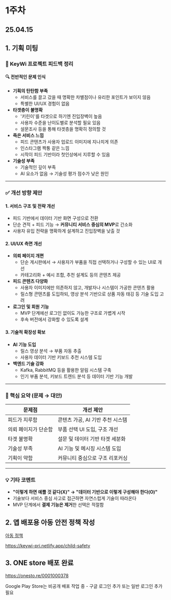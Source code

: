 # 1주차

## 25.04.15



## 1. 기획 미팅



### 🧠 KeyWi 프로젝트 피드백 정리

#### 🔍 전반적인 문제 인식

- **기획의 탄탄함 부족**
  - 서비스를 끌고 갔을 때 명확한 차별점이나 유리한 포인트가 보이지 않음
  - 특별한 UI/UX 경험이 없음
- **타겟층이 불명확**
  - '키린이'를 타겟으로 하기엔 진입장벽이 높음
  - 사용자 수준을 난이도별로 분석할 필요 있음
  - 설문조사 등을 통해 타겟층을 명확히 정의할 것
- **죽은 서비스 느낌**
  - 피드 콘텐츠가 사용자 업로드 이미지에 지나치게 의존
  - 인스타그램 짝퉁 같은 느낌
  - 시작이 피드 기반이라 첫인상에서 지루할 수 있음
- **기술성 부족**
  - 기술적인 깊이 부족
  - AI 요소가 없음 → 기술성 평가 점수가 낮은 원인

------

### ✅ 개선 방향 제안

#### 1. 서비스 구조 및 전략 개선

- 피드 기반에서 데이터 기반 화면 구성으로 전환
- 단순 견적 + 피드 기능 → **커뮤니티 서비스 중심의 MVP**로 간소화
- 사용자 유입 전략을 명확하게 설계하고 진입장벽을 낮출 것

#### 2. UI/UX 측면 개선

- **의뢰 페이지 개편**
  - 단순 게시판에서 → 사용자가 부품을 직접 선택하거나 구성할 수 있는 UI로 개선
  - 카테고리화 + 예시 조합, 추천 설계도 등의 콘텐츠 제공
- **피드 콘텐츠 다양화**
  - 사용자 이미지에만 의존하지 않고, 개발자나 시스템이 가공한 콘텐츠 활용
  - 릴스형 콘텐츠를 도입하되, 영상 분석 기반으로 상품 자동 태깅 등 기술 도입 고려
- **로그인 및 회원 기능**
  - MVP 단계에선 로그인 없이도 가능한 구조로 가볍게 시작
  - 후속 버전에서 강화할 수 있도록 설계

#### 3. 기술적 확장성 확보

- **AI 기능 도입**
  - 릴스 영상 분석 → 부품 자동 추출
  - 사용자 데이터 기반 키보드 추천 시스템 도입
- **백엔드 기술 강화**
  - Kafka, RabbitMQ 등을 활용한 알림 시스템 구축
  - 인기 부품 분석, 키보드 트렌드 분석 등 데이터 기반 기능 개발

------

### 🎯 핵심 요약 (문제 → 대안)

| 문제점               | 개선 제안                        |
| -------------------- | -------------------------------- |
| 피드가 지루함        | 콘텐츠 가공, AI 기반 추천 시스템 |
| 의뢰 페이지가 단순함 | 부품 선택 UI 도입, 구조 개선     |
| 타겟 불명확          | 설문 및 데이터 기반 타겟 세분화  |
| 기술성 부족          | AI 기능 및 메시징 시스템 도입    |
| 기획이 약함          | 커뮤니티 중심으로 구조 리포커싱  |

------

### 💡 기타 코멘트

- **"이렇게 하면 예쁠 것 같다(X)" → "데이터 기반으로 이렇게 구성해야 한다(O)"**
- 기술보다 서비스 중심 사고로 접근하면 자연스럽게 기술이 따라온다
- MVP 단계에서 **결제 기능은 제거**한 선택은 적절함



## 2. 앱 배포용 아동 안전 정책 작성

[아동 정책](./keywi/child-safety.html)

https://keywi-pri.netlify.app/child-safety



## 3. ONE store 배포 완료

https://onesto.re/0001000378

Google Play Store는 비공개 배포 작업 중 - 구글 로그인 추가 또는 일반 로그인 추가 필요